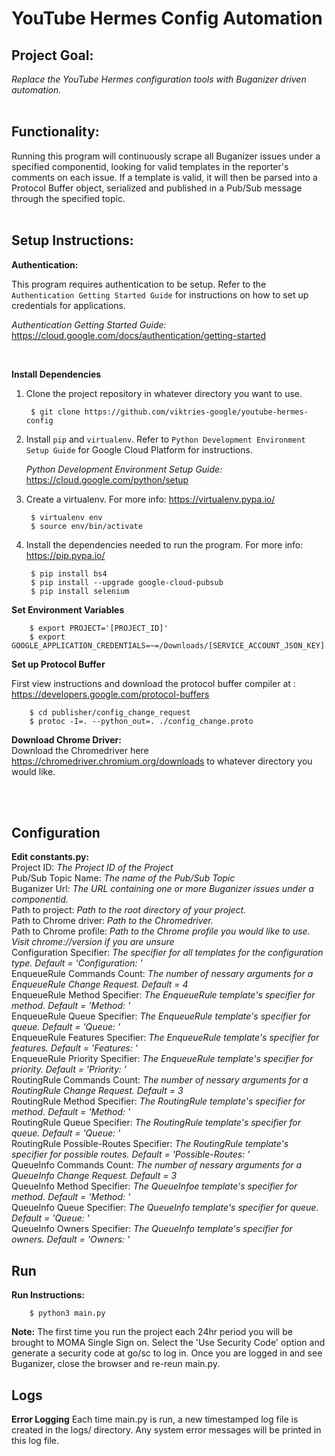 # YouTube Hermes Config Automation

## **Project Goal:**
*Replace the YouTube Hermes configuration tools with Buganizer driven automation.* <br/><br/>

## Functionality:<br/>
Running this program will continuously scrape all Buganizer issues under a specified componentid, looking for valid templates in the reporter's comments on each issue. If a template is valid, it will then be parsed into a Protocol Buffer object, serialized and published in a Pub/Sub message through the specified topic.<br/><br/>

**Setup Instructions:**
-------------------------------------------------------------------------------

**Authentication:**

This program requires authentication to be setup. Refer to the
`Authentication Getting Started Guide` for instructions on how to set up
credentials for applications.

*Authentication Getting Started Guide:*
    https://cloud.google.com/docs/authentication/getting-started
    
<br/>

**Install Dependencies**

1. Clone the project repository in whatever directory you want to use.

        $ git clone https://github.com/viktries-google/youtube-hermes-config
        
2. Install `pip` and `virtualenv`. Refer to `Python Development Environment Setup Guide` for Google Cloud Platform for instructions.

   *Python Development Environment Setup Guide:* https://cloud.google.com/python/setup

3. Create a virtualenv. For more info: https://virtualenv.pypa.io/

        $ virtualenv env
        $ source env/bin/activate

4. Install the dependencies needed to run the program. For more info: https://pip.pypa.io/

        $ pip install bs4
        $ pip install --upgrade google-cloud-pubsub
        $ pip install selenium
        
**Set Environment Variables**

        $ export PROJECT='[PROJECT_ID]'
        $ export GOOGLE_APPLICATION_CREDENTIALS=~=/Downloads/[SERVICE_ACCOUNT_JSON_KEY]
    
**Set up Protocol Buffer**

 First view instructions and download the protocol buffer compiler at : https://developers.google.com/protocol-buffers
 

        $ cd publisher/config_change_request
        $ protoc -I=. --python_out=. ./config_change.proto




**Download Chrome Driver:**<br/>
Download the Chromedriver here https://chromedriver.chromium.org/downloads to whatever directory you would like.




<br/>
<br/>

**Configuration**
-------------------------------------------------------------------------------

**Edit constants.py:**<br/>
Project ID: *The Project ID of the Project*<br/>
Pub/Sub Topic Name: *The name of the Pub/Sub Topic* <br/>
Buganizer Url: *The URL containing one or more Buganizer issues under a componentid.*<br/>
Path to project: *Path to the root directory of your project.* <br/>
Path to Chrome driver: *Path to the Chromedriver.*<br/>
Path to Chrome profile: *Path to the Chrome profile you would like to use. Visit chrome://version if you are unsure*<br/>
Configuration Specifier: *The specifier for all templates for the configuration type. Default = 'Configuration: '*<br/>
EnqueueRule Commands Count: *The number of nessary arguments for a EnqueueRule Change Request. Default = 4*<br/>
EnqueueRule Method Specifier: *The EnqueueRule template's specifier for method. Default = 'Method: '*<br/>
EnqueueRule Queue Specifier: *The EnqueueRule template's specifier for queue. Default = 'Queue: '*<br/>
EnqueueRule Features Specifier: *The EnqueueRule template's specifier for features. Default = 'Features: '*<br/>
EnqueueRule Priority Specifier: *The EnqueueRule template's specifier for priority. Default = 'Priority: '*<br/>
RoutingRule Commands Count: *The number of nessary arguments for a RoutingRule Change Request. Default = 3*<br/>
RoutingRule Method Specifier: *The RoutingRule template's specifier for method. Default = 'Method: '*<br/>
RoutingRule Queue Specifier: *The RoutingRule template's specifier for queue. Default = 'Queue: '*<br/>
RoutingRule Possible-Routes Specifier: *The RoutingRule template's specifier for possible routes. Default = 'Possible-Routes: '*<br/>
QueueInfo Commands Count: *The number of nessary arguments for a QueueInfo Change Request. Default = 3*<br/>
QueueInfo Method Specifier: *The QueueInfoe template's specifier for method. Default = 'Method: '*<br/>
QueueInfo Queue Specifier: *The QueueInfo template's specifier for queue. Default = 'Queue: '*<br/>
QueueInfo Owners Specifier: *The QueueInfo template's specifier for owners. Default = 'Owners: '*<br/>

**Run**
-------------------------------------------------------------------------------

**Run Instructions:**

        $ python3 main.py


**Note:** The first time you run the project each 24hr period you will be brought to MOMA Single Sign on. Select the 'Use Security Code' option and generate a security code at go/sc to log in. Once you are logged in and see Buganizer, close the browser and re-reun main.py.

**Logs**
-------------------------------------------------------------------------------


**Error Logging** Each time main.py is run, a new timestamped log file is created in the logs/ directory. Any system error messages will be printed in this log file.

